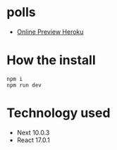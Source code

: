 # polls
- [Online Preview Heroku](https://marvel-movie-character.herokuapp.com// "Online Preview Heroku")

# How the install
```
npm i
npm run dev
```

# Technology used
- Next 10.0.3
- React 17.0.1
